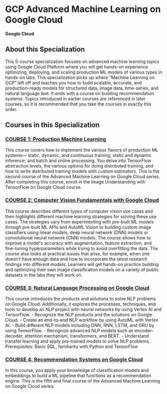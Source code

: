 # GCP Advanced Machine Learning on Google Cloud
**Google Cloud**

## About this Specialization
This 5-course specialization focuses on advanced machine learning topics using Google Cloud Platform where you will get hands-on experience optimizing, deploying, and scaling production ML models of various types in hands-on labs. This specialization picks up where “Machine Learning on GCP” left off and teaches you how to build scalable, accurate, and production-ready models for structured data, image data, time-series, and natural language text. It ends with a course on building recommendation systems. Topics introduced in earlier courses are referenced in later courses, so it is recommended that you take the courses in exactly this order.

## Courses in this Specialization
### [**COURSE 1:** Production Machine Learning]()
This course covers how to implement the various flavors of production ML systems— static, dynamic, and continuous training; static and dynamic inference; and batch and online processing. You delve into TensorFlow abstraction levels, the various options for doing distributed training, and how to write distributed training models with custom estimators. This is the second course of the Advanced Machine Learning on Google Cloud series. After completing this course, enroll in the Image Understanding with TensorFlow on Google Cloud course.
 
### [**COURSE 2:** Computer Vision Fundamentals with Google Cloud]()
This course describes different types of computer vision use cases and then highlights different machine learning strategies for solving these use cases. The strategies vary from experimenting with pre-built ML models through pre-built ML APIs and AutoML Vision to building custom image classifiers using linear models, deep neural network (DNN) models or convolutional neural network (CNN) models. The course shows how to improve a model's accuracy with augmentation, feature extraction, and fine-tuning hyperparameters while trying to avoid overfitting the data. The course also looks at practical issues that arise, for example, when one doesn't have enough data and how to incorporate the latest research findings into different models. Learners will get hands-on practice building and optimizing their own image classification models on a variety of public datasets in the labs they will work on.
 
### [**COURSE 3:** Natural Language Processing on Google Cloud](./03_Natural_Languague_Processing_on_Google_Cloud)
This course introduces the products and solutions to solve NLP problems on Google Cloud. Additionally, it explores the processes, techniques, and tools to develop an NLP project with neural networks by using Vertex AI and TensorFlow. - Recognize the NLP products and the solutions on Google Cloud. - Create an end-to-end NLP workflow by using AutoML with Vertex AI. - Build different NLP models including DNN, RNN, LSTM, and GRU by using TensorFlow. - Recognize advanced NLP models such as encoder-decoder, attention mechanism, transformers, and BERT. - Understand transfer learning and apply pre-trained models to solve NLP problems. Prerequisites: Basic SQL, familiarity with Python and TensorFlow
 
### [**COURSE 4:** Recommendation Systems on Google Cloud]()
In this course, you apply your knowledge of classification models and embeddings to build a ML pipeline that functions as a recommendation engine. This is the fifth and final course of the Advanced Machine Learning on Google Cloud series.
